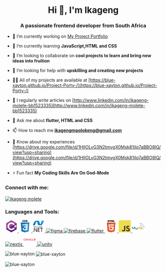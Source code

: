 <h1 align="center">Hi 👋, I'm Ikageng</h1>
<h3 align="center">A passionate frontend developer from South Africa</h3>

- 🔭 I’m currently working on [My Project Portfolio](https://blue-xayton.github.io/Project-Porty-/)

- 🌱 I’m currently learning **JavaScript,HTML and CSS**

- 👯 I’m looking to collaborate on **cool projects to learn and bring new ideas into fruition**

- 🤝 I’m looking for help with **upskilling and creating new projects**

- 👨‍💻 All of my projects are available at [https://blue-xayton.github.io/Project-Porty-/](https://blue-xayton.github.io/Project-Porty-/)

- 📝 I regularly write articles on [http://www.linkedin.com/in/ikageng-molete-bb1523335](http://www.linkedin.com/in/ikageng-molete-bb1523335)

- 💬 Ask me about **flutter, HTML and CSS**

- 📫 How to reach me **ikagengmpolokeng@gmail.com**

- 📄 Know about my experiences [https://drive.google.com/file/d/1HlIOLvG3N2tmvgX0Msk81ilq7aBBO8lQ/view?usp=sharing](https://drive.google.com/file/d/1HlIOLvG3N2tmvgX0Msk81ilq7aBBO8lQ/view?usp=sharing)

- ⚡ Fun fact **My Coding Skills Are On God-Mode**

<h3 align="left">Connect with me:</h3>
<p align="left">
<a href="https://linkedin.com/in/ikageng molete" target="blank"><img align="center" src="https://raw.githubusercontent.com/rahuldkjain/github-profile-readme-generator/master/src/images/icons/Social/linked-in-alt.svg" alt="ikageng molete" height="30" width="40" /></a>
</p>

<h3 align="left">Languages and Tools:</h3>
<p align="left"> <a href="https://www.w3schools.com/cs/" target="_blank" rel="noreferrer"> <img src="https://raw.githubusercontent.com/devicons/devicon/master/icons/csharp/csharp-original.svg" alt="csharp" width="40" height="40"/> </a> <a href="https://www.w3schools.com/css/" target="_blank" rel="noreferrer"> <img src="https://raw.githubusercontent.com/devicons/devicon/master/icons/css3/css3-original-wordmark.svg" alt="css3" width="40" height="40"/> </a> <a href="https://dotnet.microsoft.com/" target="_blank" rel="noreferrer"> <img src="https://raw.githubusercontent.com/devicons/devicon/master/icons/dot-net/dot-net-original-wordmark.svg" alt="dotnet" width="40" height="40"/> </a> <a href="https://www.figma.com/" target="_blank" rel="noreferrer"> <img src="https://www.vectorlogo.zone/logos/figma/figma-icon.svg" alt="figma" width="40" height="40"/> </a> <a href="https://firebase.google.com/" target="_blank" rel="noreferrer"> <img src="https://www.vectorlogo.zone/logos/firebase/firebase-icon.svg" alt="firebase" width="40" height="40"/> </a> <a href="https://flutter.dev" target="_blank" rel="noreferrer"> <img src="https://www.vectorlogo.zone/logos/flutterio/flutterio-icon.svg" alt="flutter" width="40" height="40"/> </a> <a href="https://www.w3.org/html/" target="_blank" rel="noreferrer"> <img src="https://raw.githubusercontent.com/devicons/devicon/master/icons/html5/html5-original-wordmark.svg" alt="html5" width="40" height="40"/> </a> <a href="https://developer.mozilla.org/en-US/docs/Web/JavaScript" target="_blank" rel="noreferrer"> <img src="https://raw.githubusercontent.com/devicons/devicon/master/icons/javascript/javascript-original.svg" alt="javascript" width="40" height="40"/> </a> <a href="https://www.mysql.com/" target="_blank" rel="noreferrer"> <img src="https://raw.githubusercontent.com/devicons/devicon/master/icons/mysql/mysql-original-wordmark.svg" alt="mysql" width="40" height="40"/> </a> <a href="https://nextjs.org/" target="_blank" rel="noreferrer"> <img src="https://cdn.worldvectorlogo.com/logos/nextjs-2.svg" alt="nextjs" width="40" height="40"/> </a> <a href="https://www.oracle.com/" target="_blank" rel="noreferrer"> <img src="https://raw.githubusercontent.com/devicons/devicon/master/icons/oracle/oracle-original.svg" alt="oracle" width="40" height="40"/> </a> <a href="https://unity.com/" target="_blank" rel="noreferrer"> <img src="https://www.vectorlogo.zone/logos/unity3d/unity3d-icon.svg" alt="unity" width="40" height="40"/> </a> </p>

<p><img align="left" src="https://github-readme-stats.vercel.app/api/top-langs?username=blue-xayton&show_icons=true&locale=en&layout=compact" alt="blue-xayton" /></p>

<p>&nbsp;<img align="center" src="https://github-readme-stats.vercel.app/api?username=blue-xayton&show_icons=true&locale=en" alt="blue-xayton" /></p>

<p><img align="center" src="https://github-readme-streak-stats.herokuapp.com/?user=blue-xayton&" alt="blue-xayton" /></p>





<!---
Blue-Xayton/Blue-Xayton is a ✨ special ✨ repository because its `README.md` (this file) appears on your GitHub profile.
You can click the Preview link to take a look at your changes.
--->
